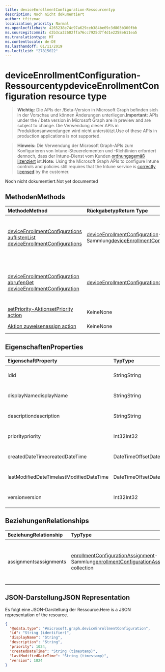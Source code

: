 ```yaml
---
title: deviceEnrollmentConfiguration-Ressourcentyp
description: Noch nicht dokumentiert
author: tfitzmac
localization_priority: Normal
ms.openlocfilehash: 4265238e74c97a629ceb384be69c3d803b300fbb
ms.sourcegitcommit: d2b3ca32602ffa76cc7925d7f4d1e2258e611ea5
ms.translationtype: MT
ms.contentlocale: de-DE
ms.lasthandoff: 01/11/2019
ms.locfileid: "27815022"
---
```

# <a name="deviceenrollmentconfiguration-resource-type"></a><span data-ttu-id="2661b-103">deviceEnrollmentConfiguration-Ressourcentyp</span><span class="sxs-lookup"><span data-stu-id="2661b-103">deviceEnrollmentConfiguration resource type</span></span>

> <span data-ttu-id="2661b-104">**Wichtig:** Die APIs der /Beta-Version in Microsoft Graph befinden sich in der Vorschau und können Änderungen unterliegen.</span><span class="sxs-lookup"><span data-stu-id="2661b-104">**Important:** APIs under the / beta version in Microsoft Graph are in preview and are subject to change.</span></span> <span data-ttu-id="2661b-105">Die Verwendung dieser APIs in Produktionsanwendungen wird nicht unterstützt.</span><span class="sxs-lookup"><span data-stu-id="2661b-105">Use of these APIs in production applications is not supported.</span></span>

> <span data-ttu-id="2661b-106">**Hinweis:** Die Verwendung der Microsoft Graph-APIs zum Konfigurieren von Intune-Steuerelementen und -Richtlinien erfordert dennoch, dass der Intune-Dienst vom Kunden [ordnungsgemäß lizenziert](https://go.microsoft.com/fwlink/?linkid=839381) ist.</span><span class="sxs-lookup"><span data-stu-id="2661b-106">**Note:** Using the Microsoft Graph APIs to configure Intune controls and policies still requires that the Intune service is [correctly licensed](https://go.microsoft.com/fwlink/?linkid=839381) by the customer.</span></span>

<span data-ttu-id="2661b-107">Noch nicht dokumentiert.</span><span class="sxs-lookup"><span data-stu-id="2661b-107">Not yet documented</span></span>
## <a name="methods"></a><span data-ttu-id="2661b-108">Methoden</span><span class="sxs-lookup"><span data-stu-id="2661b-108">Methods</span></span>
|<span data-ttu-id="2661b-109">Methode</span><span class="sxs-lookup"><span data-stu-id="2661b-109">Method</span></span>|<span data-ttu-id="2661b-110">Rückgabetyp</span><span class="sxs-lookup"><span data-stu-id="2661b-110">Return Type</span></span>|<span data-ttu-id="2661b-111">Beschreibung</span><span class="sxs-lookup"><span data-stu-id="2661b-111">Description</span></span>|
|:---|:---|:---|
|[<span data-ttu-id="2661b-112">deviceEnrollmentConfigurations auflisten</span><span class="sxs-lookup"><span data-stu-id="2661b-112">List deviceEnrollmentConfigurations</span></span>](../api/intune-onboarding-deviceenrollmentconfiguration-list.md)|<span data-ttu-id="2661b-113">[deviceEnrollmentConfiguration](../resources/intune-onboarding-deviceenrollmentconfiguration.md)-Sammlung</span><span class="sxs-lookup"><span data-stu-id="2661b-113">[deviceEnrollmentConfiguration](../resources/intune-onboarding-deviceenrollmentconfiguration.md) collection</span></span>|<span data-ttu-id="2661b-114">Auflisten von Eigenschaften und Beziehungen der [deviceEnrollmentConfiguration](../resources/intune-onboarding-deviceenrollmentconfiguration.md)-Objekte.</span><span class="sxs-lookup"><span data-stu-id="2661b-114">List properties and relationships of the [deviceEnrollmentConfiguration](../resources/intune-onboarding-deviceenrollmentconfiguration.md) objects.</span></span>|
|[<span data-ttu-id="2661b-115">deviceEnrollmentConfiguration abrufen</span><span class="sxs-lookup"><span data-stu-id="2661b-115">Get deviceEnrollmentConfiguration</span></span>](../api/intune-onboarding-deviceenrollmentconfiguration-get.md)|[<span data-ttu-id="2661b-116">deviceEnrollmentConfiguration</span><span class="sxs-lookup"><span data-stu-id="2661b-116">deviceEnrollmentConfiguration</span></span>](../resources/intune-onboarding-deviceenrollmentconfiguration.md)|<span data-ttu-id="2661b-117">Lesen von Eigenschaften und Beziehungen des [deviceEnrollmentConfiguration](../resources/intune-onboarding-deviceenrollmentconfiguration.md)-Objekts.</span><span class="sxs-lookup"><span data-stu-id="2661b-117">Read properties and relationships of the [deviceEnrollmentConfiguration](../resources/intune-onboarding-deviceenrollmentconfiguration.md) object.</span></span>|
|[<span data-ttu-id="2661b-118">setPriority-Aktion</span><span class="sxs-lookup"><span data-stu-id="2661b-118">setPriority action</span></span>](../api/intune-onboarding-deviceenrollmentconfiguration-setpriority.md)|<span data-ttu-id="2661b-119">Keine</span><span class="sxs-lookup"><span data-stu-id="2661b-119">None</span></span>|<span data-ttu-id="2661b-120">Noch nicht dokumentiert.</span><span class="sxs-lookup"><span data-stu-id="2661b-120">Not yet documented</span></span>|
|[<span data-ttu-id="2661b-121">Aktion zuweisen</span><span class="sxs-lookup"><span data-stu-id="2661b-121">assign action</span></span>](../api/intune-onboarding-deviceenrollmentconfiguration-assign.md)|<span data-ttu-id="2661b-122">Keine</span><span class="sxs-lookup"><span data-stu-id="2661b-122">None</span></span>|<span data-ttu-id="2661b-123">Noch nicht dokumentiert</span><span class="sxs-lookup"><span data-stu-id="2661b-123">Not yet documented</span></span>|

## <a name="properties"></a><span data-ttu-id="2661b-124">Eigenschaften</span><span class="sxs-lookup"><span data-stu-id="2661b-124">Properties</span></span>
|<span data-ttu-id="2661b-125">Eigenschaft</span><span class="sxs-lookup"><span data-stu-id="2661b-125">Property</span></span>|<span data-ttu-id="2661b-126">Typ</span><span class="sxs-lookup"><span data-stu-id="2661b-126">Type</span></span>|<span data-ttu-id="2661b-127">Beschreibung</span><span class="sxs-lookup"><span data-stu-id="2661b-127">Description</span></span>|
|:---|:---|:---|
|<span data-ttu-id="2661b-128">id</span><span class="sxs-lookup"><span data-stu-id="2661b-128">id</span></span>|<span data-ttu-id="2661b-129">String</span><span class="sxs-lookup"><span data-stu-id="2661b-129">String</span></span>|<span data-ttu-id="2661b-130">Noch nicht dokumentiert</span><span class="sxs-lookup"><span data-stu-id="2661b-130">Not yet documented</span></span>|
|<span data-ttu-id="2661b-131">displayName</span><span class="sxs-lookup"><span data-stu-id="2661b-131">displayName</span></span>|<span data-ttu-id="2661b-132">String</span><span class="sxs-lookup"><span data-stu-id="2661b-132">String</span></span>|<span data-ttu-id="2661b-133">Noch nicht dokumentiert.</span><span class="sxs-lookup"><span data-stu-id="2661b-133">Not yet documented</span></span>|
|<span data-ttu-id="2661b-134">description</span><span class="sxs-lookup"><span data-stu-id="2661b-134">description</span></span>|<span data-ttu-id="2661b-135">String</span><span class="sxs-lookup"><span data-stu-id="2661b-135">String</span></span>|<span data-ttu-id="2661b-136">Noch nicht dokumentiert.</span><span class="sxs-lookup"><span data-stu-id="2661b-136">Not yet documented</span></span>|
|<span data-ttu-id="2661b-137">priority</span><span class="sxs-lookup"><span data-stu-id="2661b-137">priority</span></span>|<span data-ttu-id="2661b-138">Int32</span><span class="sxs-lookup"><span data-stu-id="2661b-138">Int32</span></span>|<span data-ttu-id="2661b-139">Noch nicht dokumentiert.</span><span class="sxs-lookup"><span data-stu-id="2661b-139">Not yet documented</span></span>|
|<span data-ttu-id="2661b-140">createdDateTime</span><span class="sxs-lookup"><span data-stu-id="2661b-140">createdDateTime</span></span>|<span data-ttu-id="2661b-141">DateTimeOffset</span><span class="sxs-lookup"><span data-stu-id="2661b-141">DateTimeOffset</span></span>|<span data-ttu-id="2661b-142">Noch nicht dokumentiert.</span><span class="sxs-lookup"><span data-stu-id="2661b-142">Not yet documented</span></span>|
|<span data-ttu-id="2661b-143">lastModifiedDateTime</span><span class="sxs-lookup"><span data-stu-id="2661b-143">lastModifiedDateTime</span></span>|<span data-ttu-id="2661b-144">DateTimeOffset</span><span class="sxs-lookup"><span data-stu-id="2661b-144">DateTimeOffset</span></span>|<span data-ttu-id="2661b-145">Noch nicht dokumentiert.</span><span class="sxs-lookup"><span data-stu-id="2661b-145">Not yet documented</span></span>|
|<span data-ttu-id="2661b-146">version</span><span class="sxs-lookup"><span data-stu-id="2661b-146">version</span></span>|<span data-ttu-id="2661b-147">Int32</span><span class="sxs-lookup"><span data-stu-id="2661b-147">Int32</span></span>|<span data-ttu-id="2661b-148">Noch nicht dokumentiert.</span><span class="sxs-lookup"><span data-stu-id="2661b-148">Not yet documented</span></span>|

## <a name="relationships"></a><span data-ttu-id="2661b-149">Beziehungen</span><span class="sxs-lookup"><span data-stu-id="2661b-149">Relationships</span></span>
|<span data-ttu-id="2661b-150">Beziehung</span><span class="sxs-lookup"><span data-stu-id="2661b-150">Relationship</span></span>|<span data-ttu-id="2661b-151">Typ</span><span class="sxs-lookup"><span data-stu-id="2661b-151">Type</span></span>|<span data-ttu-id="2661b-152">Beschreibung</span><span class="sxs-lookup"><span data-stu-id="2661b-152">Description</span></span>|
|:---|:---|:---|
|<span data-ttu-id="2661b-153">assignments</span><span class="sxs-lookup"><span data-stu-id="2661b-153">assignments</span></span>|<span data-ttu-id="2661b-154">[enrollmentConfigurationAssignment](../resources/intune-onboarding-enrollmentconfigurationassignment.md)-Sammlung</span><span class="sxs-lookup"><span data-stu-id="2661b-154">[enrollmentConfigurationAssignment](../resources/intune-onboarding-enrollmentconfigurationassignment.md) collection</span></span>|<span data-ttu-id="2661b-155">Die Liste derGruppenzuweisungen für das Gerätekonfigurationsprofil.</span><span class="sxs-lookup"><span data-stu-id="2661b-155">The list of group assignments for the device configuration profile.</span></span>|

## <a name="json-representation"></a><span data-ttu-id="2661b-156">JSON-Darstellung</span><span class="sxs-lookup"><span data-stu-id="2661b-156">JSON Representation</span></span>
<span data-ttu-id="2661b-157">Es folgt eine JSON-Darstellung der Ressource.</span><span class="sxs-lookup"><span data-stu-id="2661b-157">Here is a JSON representation of the resource.</span></span>
<!-- {
  "blockType": "resource",
  "keyProperty": "id",
  "@odata.type": "microsoft.graph.deviceEnrollmentConfiguration"
}
-->
``` json
{
  "@odata.type": "#microsoft.graph.deviceEnrollmentConfiguration",
  "id": "String (identifier)",
  "displayName": "String",
  "description": "String",
  "priority": 1024,
  "createdDateTime": "String (timestamp)",
  "lastModifiedDateTime": "String (timestamp)",
  "version": 1024
}
```





